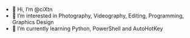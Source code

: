 - 👋 Hi, I’m @ciXtn
- 👀 I’m interested in Photography, Videography, Editing, Programming, Graphics Design
- 🌱 I’m currently learning Python, PowerShell and AutoHotKey

<!---
ciXtn/ciXtn is a ✨ special ✨ repository because its `README.md` (this file) appears on your GitHub profile.
You can click the Preview link to take a look at your changes.
--->
